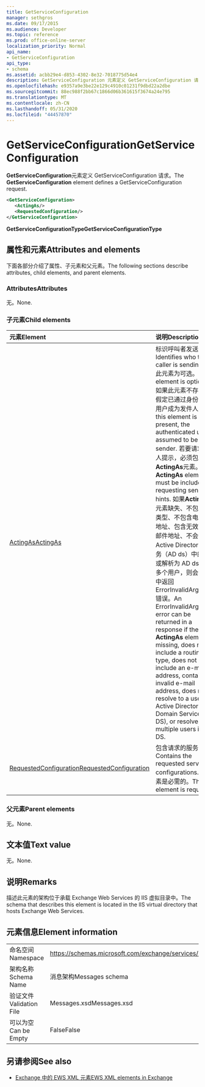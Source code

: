 ```yaml
---
title: GetServiceConfiguration
manager: sethgros
ms.date: 09/17/2015
ms.audience: Developer
ms.topic: reference
ms.prod: office-online-server
localization_priority: Normal
api_name:
- GetServiceConfiguration
api_type:
- schema
ms.assetid: acbb29e4-d853-4302-8e32-7018775d54e4
description: GetServiceConfiguration 元素定义 GetServiceConfiguration 请求。
ms.openlocfilehash: e9357a9e3be22e129c4910c01231f9dbd22a2dbe
ms.sourcegitcommit: 88ec988f2bb67c1866d06b361615f3674a24e795
ms.translationtype: MT
ms.contentlocale: zh-CN
ms.lasthandoff: 05/31/2020
ms.locfileid: "44457870"
---
```

# <a name="getserviceconfiguration"></a><span data-ttu-id="3057c-103">GetServiceConfiguration</span><span class="sxs-lookup"><span data-stu-id="3057c-103">GetServiceConfiguration</span></span>

<span data-ttu-id="3057c-104">**GetServiceConfiguration**元素定义 GetServiceConfiguration 请求。</span><span class="sxs-lookup"><span data-stu-id="3057c-104">The **GetServiceConfiguration** element defines a GetServiceConfiguration request.</span></span> 
  
```XML
<GetServiceConfiguration>
   <ActingAs/>
   <RequestedConfiguration/>
</GetServiceConfiguration>
```

 <span data-ttu-id="3057c-105">**GetServiceConfigurationType**</span><span class="sxs-lookup"><span data-stu-id="3057c-105">**GetServiceConfigurationType**</span></span>
## <a name="attributes-and-elements"></a><span data-ttu-id="3057c-106">属性和元素</span><span class="sxs-lookup"><span data-stu-id="3057c-106">Attributes and elements</span></span>

<span data-ttu-id="3057c-107">下面各部分介绍了属性、子元素和父元素。</span><span class="sxs-lookup"><span data-stu-id="3057c-107">The following sections describe attributes, child elements, and parent elements.</span></span>
  
### <a name="attributes"></a><span data-ttu-id="3057c-108">Attributes</span><span class="sxs-lookup"><span data-stu-id="3057c-108">Attributes</span></span>

<span data-ttu-id="3057c-109">无。</span><span class="sxs-lookup"><span data-stu-id="3057c-109">None.</span></span>
  
### <a name="child-elements"></a><span data-ttu-id="3057c-110">子元素</span><span class="sxs-lookup"><span data-stu-id="3057c-110">Child elements</span></span>

|<span data-ttu-id="3057c-111">**元素**</span><span class="sxs-lookup"><span data-stu-id="3057c-111">**Element**</span></span>|<span data-ttu-id="3057c-112">**说明**</span><span class="sxs-lookup"><span data-stu-id="3057c-112">**Description**</span></span>|
|:-----|:-----|
|[<span data-ttu-id="3057c-113">ActingAs</span><span class="sxs-lookup"><span data-stu-id="3057c-113">ActingAs</span></span>](actingas.md) <br/> |<span data-ttu-id="3057c-114">标识呼叫者发送的人。</span><span class="sxs-lookup"><span data-stu-id="3057c-114">Identifies who the caller is sending as.</span></span> <span data-ttu-id="3057c-115">此元素为可选。</span><span class="sxs-lookup"><span data-stu-id="3057c-115">This element is optional.</span></span> <span data-ttu-id="3057c-116">如果此元素不存在，则假定已通过身份验证的用户成为发件人。</span><span class="sxs-lookup"><span data-stu-id="3057c-116">If this element is not present, the authenticated user is assumed to be the sender.</span></span> <span data-ttu-id="3057c-117">若要请求发件人提示，必须包含**ActingAs**元素。</span><span class="sxs-lookup"><span data-stu-id="3057c-117">The **ActingAs** element must be included for requesting sender hints.</span></span> <span data-ttu-id="3057c-118">如果**ActingAs**元素缺失、不包含路由类型、不包含电子邮件地址、包含无效的电子邮件地址、不会解析为 Active Directory 域服务（AD ds）中的用户或解析为 AD ds 中的多个用户，则会在响应中返回 ErrorInvalidArgument 错误。</span><span class="sxs-lookup"><span data-stu-id="3057c-118">An ErrorInvalidArgument error can be returned in a response if the **ActingAs** element is missing, does not include a routing type, does not include an e-mail address, contains an invalid e-mail address, does not resolve to a user in Active Directory Domain Services (AD DS), or resolves to multiple users in AD DS.</span></span>  <br/> |
|[<span data-ttu-id="3057c-119">RequestedConfiguration</span><span class="sxs-lookup"><span data-stu-id="3057c-119">RequestedConfiguration</span></span>](requestedconfiguration.md) <br/> |<span data-ttu-id="3057c-120">包含请求的服务配置。</span><span class="sxs-lookup"><span data-stu-id="3057c-120">Contains the requested service configurations.</span></span> <span data-ttu-id="3057c-121">此元素是必需的。</span><span class="sxs-lookup"><span data-stu-id="3057c-121">This element is required.</span></span>  <br/> |
   
### <a name="parent-elements"></a><span data-ttu-id="3057c-122">父元素</span><span class="sxs-lookup"><span data-stu-id="3057c-122">Parent elements</span></span>

<span data-ttu-id="3057c-123">无。</span><span class="sxs-lookup"><span data-stu-id="3057c-123">None.</span></span>
  
## <a name="text-value"></a><span data-ttu-id="3057c-124">文本值</span><span class="sxs-lookup"><span data-stu-id="3057c-124">Text value</span></span>

<span data-ttu-id="3057c-125">无。</span><span class="sxs-lookup"><span data-stu-id="3057c-125">None.</span></span>
  
## <a name="remarks"></a><span data-ttu-id="3057c-126">说明</span><span class="sxs-lookup"><span data-stu-id="3057c-126">Remarks</span></span>

<span data-ttu-id="3057c-127">描述此元素的架构位于承载 Exchange Web Services 的 IIS 虚拟目录中。</span><span class="sxs-lookup"><span data-stu-id="3057c-127">The schema that describes this element is located in the IIS virtual directory that hosts Exchange Web Services.</span></span>
  
## <a name="element-information"></a><span data-ttu-id="3057c-128">元素信息</span><span class="sxs-lookup"><span data-stu-id="3057c-128">Element information</span></span>

|||
|:-----|:-----|
|<span data-ttu-id="3057c-129">命名空间</span><span class="sxs-lookup"><span data-stu-id="3057c-129">Namespace</span></span>  <br/> |https://schemas.microsoft.com/exchange/services/2006/messages  <br/> |
|<span data-ttu-id="3057c-130">架构名称</span><span class="sxs-lookup"><span data-stu-id="3057c-130">Schema Name</span></span>  <br/> |<span data-ttu-id="3057c-131">消息架构</span><span class="sxs-lookup"><span data-stu-id="3057c-131">Messages schema</span></span>  <br/> |
|<span data-ttu-id="3057c-132">验证文件</span><span class="sxs-lookup"><span data-stu-id="3057c-132">Validation File</span></span>  <br/> |<span data-ttu-id="3057c-133">Messages.xsd</span><span class="sxs-lookup"><span data-stu-id="3057c-133">Messages.xsd</span></span>  <br/> |
|<span data-ttu-id="3057c-134">可以为空</span><span class="sxs-lookup"><span data-stu-id="3057c-134">Can be Empty</span></span>  <br/> |<span data-ttu-id="3057c-135">False</span><span class="sxs-lookup"><span data-stu-id="3057c-135">False</span></span>  <br/> |
   
## <a name="see-also"></a><span data-ttu-id="3057c-136">另请参阅</span><span class="sxs-lookup"><span data-stu-id="3057c-136">See also</span></span>



- [<span data-ttu-id="3057c-137">Exchange 中的 EWS XML 元素</span><span class="sxs-lookup"><span data-stu-id="3057c-137">EWS XML elements in Exchange</span></span>](ews-xml-elements-in-exchange.md)

